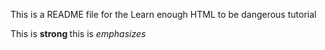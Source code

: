 This is a README file for the Learn enough HTML to be dangerous tutorial

This is <strong> strong </strong> this is <em> emphasizes </em>
